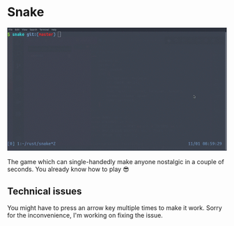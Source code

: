 # Snake

![Demo](snake.gif)

The game which can single-handedly make anyone nostalgic in a couple of seconds.
You already know how to play 😎

## Technical issues

You might have to press an arrow key multiple times to make it work.
Sorry for the inconvenience, I'm working on fixing the issue.

